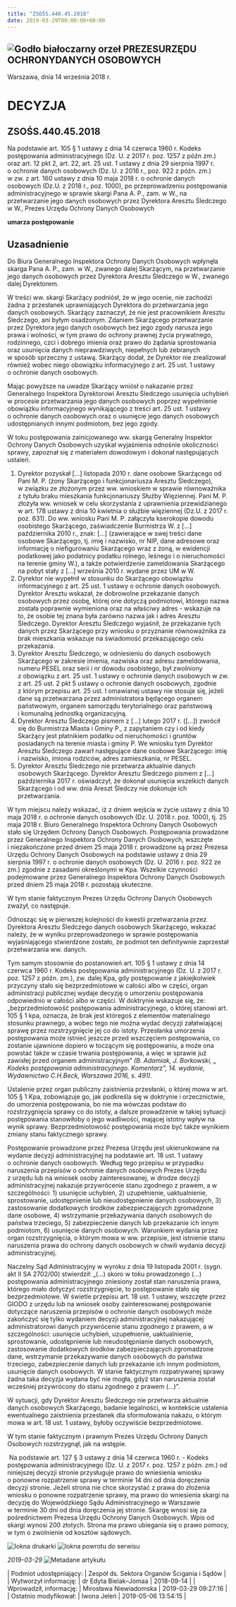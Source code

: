 ```yaml
---
title: "ZSOŚS.440.45.2018"
date: 2019-03-29T00:00:00+00:00
---
```



![Godło białoczarny orzeł](/bundles/app/img/orzeł2.png)
PREZESURZĘDU OCHRONYDANYCH OSOBOWYCH
------------------------------------




 Warszawa, dnia 14
 września
 2018 r.
 


 DECYZJA
=========


ZSOŚS.440.45.2018
-----------------


Na podstawie art. 105 § 1 ustawy z dnia 14 czerwca 1960 r. Kodeks postępowania administracyjnego (Dz. U. z 2017 r. poz. 1257 z późn zm.) oraz art. 12 pkt 2, art. 22, art. 25 ust. 1 ustawy z dnia 29 sierpnia 1997 r. o ochronie danych osobowych (Dz. U. z 2016 r., poz. 922 z późn. zm.) w zw. z art. 160 ustawy z dnia 10 maja 2018 r. o ochronie danych osobowych (Dz.U. z 2018 r., poz. 1000), po przeprowadzeniu postępowania administracyjnego w sprawie skargi Pana A. P., zam. w W., na przetwarzanie jego danych osobowych przez Dyrektora Aresztu Śledczego w W., Prezes Urzędu Ochrony Danych Osobowych


**umarza postępowanie**  
  



**Uzasadnienie**
----------------


Do Biura Generalnego Inspektora Ochrony Danych Osobowych wpłynęła skarga Pana A. P., zam. w W., zwanego dalej Skarżącym, na przetwarzanie jego danych osobowych przez Dyrektora Aresztu Śledczego w W., zwanego dalej Dyrektorem.


W treści ww. skargi Skarżący podniósł, że w jego ocenie, nie zachodzi żadna z przesłanek uprawniających Dyrektora do przetwarzania jego danych osobowych. Skarżący zaznaczył, że nie jest pracownikiem Aresztu Śledczego, ani byłym osadzonym. Zdaniem Skarżącego przetwarzanie przez Dyrektora jego danych osobowych bez jego zgody narusza jego prawa i wolności, w tym prawo do ochrony prawnej życia prywatnego, rodzinnego, czci i dobrego imienia oraz prawo do żądania sprostowania oraz usunięcia danych nieprawdziwych, niepełnych lub zebranych w sposób sprzeczny z ustawą. Skarżący dodał, że Dyrektor nie zrealizował również wobec niego obowiązku informacyjnego z art. 25 ust. 1 ustawy o ochronie danych osobowych.


Mając powyższe na uwadze Skarżący wniósł o nakazanie przez Generalnego Inspektora Dyrektorowi Aresztu Śledczego usunięcia uchybień w procesie przetwarzania jego danych osobowych poprzez wypełnienie obowiązku informacyjnego wynikającego z treści art. 25 ust. 1 ustawy o ochronie danych osobowych oraz o usunięcie jego danych osobowych udostępnianych innymi podmiotom, bez jego zgody.


W toku postępowania zainicjowanego ww. skargą Generalny Inspektor Ochrony Danych Osobowych uzyskał wyjaśnienia odnośnie okoliczności sprawy, zapoznał się z materiałem dowodowym i dokonał następujących ustaleń.


1. Dyrektor pozyskał […] listopada 2010 r. dane osobowe Skarżącego od Pani M. P. (żony Skarżącego i funkcjonariusza Aresztu Śledczego), w związku ze złożonym przez ww. wnioskiem w sprawie równoważnika z tytułu braku mieszkania funkcjonariuszy Służby Więziennej. Pani M. P. złożyła ww. wniosek w celu skorzystania z uprawnienia przewidzianego w art. 178 ustawy z dnia 10 kwietnia o służbie więziennej (Dz.U. z 2017 r. poz. 631). Do ww. wniosku Pani M. P. załączyła kserokopie dowodu osobistego Skarżącego, zaświadczenie Burmistrza W. z […] października 2010 r., znak: […] (zawierające w swej treści dane osobowe Skarżącego, tj. imię i nazwisko, nr NIP, dane adresowe oraz informację o niefigurowaniu Skarżącego wraz z żoną, w ewidencji podatkowej jako podatnicy podatku rolnego, leśnego i o nieruchomości na terenie gminy W.), a także potwierdzenie zameldowania Skarżącego na pobyt stały z […] września 2010 r. wydane przez UM w W.
2. Dyrektor nie wypełnił w stosunku do Skarżącego obowiązku informacyjnego z art. 25 ust. 1 ustawy o ochronie danych osobowych. Dyrektor Aresztu wskazał, że dobrowolne przekazanie danych osobowych przez osobę, której one dotyczą podmiotowi, którego nazwa została poprawnie wymieniona oraz na właściwy adres - wskazuje na to, że osobie tej znana była zarówno nazwa jak i adres Aresztu Śledczego. Dyrektor Aresztu Śledczego wyjaśnił, że przekazanie tych danych przez Skarżącego przy wniosku o przyznanie równoważnika za brak mieszkania wskazuje na świadomość przekazującego celu przekazania.
3. Dyrektor Aresztu Śledczego, w odniesieniu do danych osobowych Skarżącego w zakresie imienia, nazwiska oraz adresu zameldowania, numeru PESEL oraz serii i nr dowodu osobistego, był zwolniony z obowiązku z art. 25 ust. 1 ustawy o ochronie danych osobowych w zw. z art. 25 ust. 2 pkt 5 ustawy o ochronie danych osobowych, zgodnie z którym przepisu art. 25 ust. l omawianej ustawy nie stosuje się, jeżeli dane są przetwarzana przez administratora będącego organem państwowym, organem samorządu terytorialnego oraz państwową i komunalną jednostką organizacyjną.
4. Dyrektor Aresztu Śledczego pismem z […] lutego 2017 r. ([…]) zwrócił się do Burmistrza Miasta i Gminy P., z zapytaniem czy i od kiedy Skarżący jest płatnikiem podatku od nieruchomości i gruntów posiadanych na terenie miasta i gminy P. We wniosku tym Dyrektor Aresztu Śledczego zawarł następujące dane osobowe Skarżącego: imię i nazwisko, imiona rodziców, adres zamieszkania, nr PESEL.
5. Dyrektor Aresztu Śledczego nie przetwarza aktualnie danych osobowych Skarżącego. Dyrektor Aresztu Śledczego pismem z […] października 2017 r. oświadczył, że dokonał usunięcia wszelkich danych Skarżącego i od ww. dnia Areszt Śledczy nie dokonuje ich przetwarzania.


W tym miejscu należy wskazać, iż z dniem wejścia w życie ustawy z dnia 10 maja 2018 r. o ochronie danych osobowych (Dz. U. 2018 r. poz. 1000), tj. 25 maja 2018 r. Biuro Generalnego Inspektora Ochrony Danych Osobowych stało się Urzędem Ochrony Danych Osobowych. Postępowania prowadzone przez Generalnego Inspektora Ochrony Danych Osobowych, wszczęte i niezakończone przed dniem 25 maja 2018 r. prowadzone są przez Prezesa Urzędu Ochrony Danych Osobowych na podstawie ustawy z dnia 29 sierpnia 1997 r. o ochronie danych osobowych (Dz. U. 2016 r. poz. 922 ze zm.) zgodnie z zasadami określonymi w Kpa. Wszelkie czynności podejmowane przez Generalnego Inspektora Ochrony Danych Osobowych przed dniem 25 maja 2018 r. pozostają skuteczne.


W tym stanie faktycznym Prezes Urzędu Ochrony Danych Osobowych zważył, co następuje.


Odnosząc się w pierwszej kolejności do kwestii przetwarzania przez Dyrektora Aresztu Śledczego danych osobowych Skarżącego, wskazać należy, że w wyniku przeprowadzonego w sprawie postępowania wyjaśniającego stwierdzone zostało, że podmiot ten definitywnie zaprzestał przetwarzania ww. danych.


Tym samym stosownie do postanowień art. 105 § 1 ustawy z dnia 14 czerwca 1960 r. Kodeks postępowania administracyjnego (Dz. U. z 2017 r. poz. 1257 z późn. zm.), zw. dalej Kpa, gdy postępowanie z jakiejkolwiek przyczyny stało się bezprzedmiotowe w całości albo w części, organ administracji publicznej wydaje decyzję o umorzeniu postępowania odpowiednio w całości albo w części. W doktrynie wskazuje się, że: „bezprzedmiotowość postępowania administracyjnego, o której stanowi art. 105 § 1 kpa, oznacza, że brak jest któregoś z elementów materialnego stosunku prawnego, a wobec tego nie można wydać decyzji załatwiającej sprawę przez rozstrzygnięcie jej co do istoty. Przesłanka umorzenia postępowania może istnieć jeszcze przed wszczęciem postępowania, co zostanie ujawnione dopiero w toczącym się postępowaniu, a może ona powstać także w czasie trwania postępowania, a więc w sprawie już zawisłej przed organem administracyjnym” *(B. Adamiak, J. Borkowski, „ Kodeks postępowania administracyjnego. Komentarz”, 14. wydanie, Wydawnictwo C.H.Beck, Warszawa 2016, s. 491).*


Ustalenie przez organ publiczny zaistnienia przesłanki, o której mowa w art. 105 § 1 Kpa, zobowiązuje go, jak podkreśla się w doktrynie i orzecznictwie, do umorzenia postępowania, bo nie ma wówczas podstaw do rozstrzygnięcia sprawy co do istoty, a dalsze prowadzenie w takiej sytuacji postępowania stanowiłoby o jego wadliwości, mającej istotny wpływ na wynik sprawy. Bezprzedmiotowość postępowania może być także wynikiem zmiany stanu faktycznego sprawy.


Postępowanie prowadzone przez Prezesa Urzędu jest ukierunkowane na wydanie decyzji administracyjnej na podstawie art. 18 ust. 1 ustawy o ochronie danych osobowych. Według tego przepisu w przypadku naruszenia przepisów o ochronie danych osobowych Prezes Urzędu z urzędu lub na wniosek osoby zainteresowanej, w drodze decyzji administracyjnej nakazuje przywrócenie stanu zgodnego z prawem, a w szczególności: 1) usunięcie uchybień, 2) uzupełnienie, uaktualnienie, sprostowanie, udostępnienie lub nieudostępnienie danych osobowych, 3) zastosowanie dodatkowych środków zabezpieczających zgromadzone dane osobowe, 4) wstrzymanie przekazywania danych osobowych do państwa trzeciego, 5) zabezpieczenie danych lub przekazanie ich innym podmiotom, 6) usunięcie danych osobowych. Warunkiem wydania przez organ rozstrzygnięcia, o którym mowa w ww. przepisie, jest istnienie stanu naruszenia prawa do ochrony danych osobowych w chwili wydania decyzji administracyjnej.


Naczelny Sąd Administracyjny w wyroku z dnia 19 listopada 2001 r. (sygn. akt II SA 2702/00) stwierdził: „(...) skoro w toku prowadzonego (...) postępowania administracyjnego zniesiony został stan naruszenia prawa, którego miało dotyczyć rozstrzygnięcie, to postępowanie stało się bezprzedmiotowe. W świetle przepisu art. 18 ust. 1 ustawy, wszczęte przez GIODO z urzędu lub na wniosek osoby zainteresowanej postępowanie dotyczące naruszenia przepisów o ochronie danych osobowych może zakończyć się tylko wydaniem decyzji administracyjnej nakazującej administratorowi danych przywrócenie stanu zgodnego z prawem, a w szczególności: usunięcie uchybień, uzupełnienie, uaktualnienie, sprostowanie, udostępnienie lub nieudostępnianie danych osobowych, zastosowanie dodatkowych środków zabezpieczających zgromadzone dane, wstrzymanie przekazywanie danych osobowych do państwa trzeciego, zabezpieczenie danych lub przekazanie ich innym podmiotom, usunięcie danych osobowych. W stanie faktycznym rozpatrywanej sprawy żadna taka decyzja wydana być nie mogła, gdyż stan naruszenia został wcześniej przywrócony do stanu zgodnego z prawem (...)”.


W sytuacji, gdy Dyrektor Aresztu Śledczego nie przetwarza aktualnie danych osobowych Skarżącego, badanie legalności, w kontekście ustalenia ewentualnego zaistnienia przesłanek dla sformułowania nakazu, o którym mowa w art. 18 ust. 1 ustawy, byłoby oczywiście bezprzedmiotowe.


W tym stanie faktycznym i prawnym Prezes Urzędu Ochrony Danych Osobowych rozstrzygnął, jak na wstępie.


 Na podstawie art. 127 § 3 ustawy z dnia 14 czerwca 1960 r. - Kodeks postępowania administracyjnego (Dz. U. z 2017 r. poz. 1257 z późn. zm.) od niniejszej decyzji stronie przysługuje prawo do wniesienia wniosku o ponowne rozpatrzenie sprawy w terminie 14 dni od dnia doręczenia decyzji stronie. Jeżeli strona nie chce skorzystać z prawa do złożenia wniosku o ponowne rozpatrzenie sprawy, ma prawo do wniesienia skargi na decyzję do Wojewódzkiego Sądu Administracyjnego w Warszawie w terminie 30 dni od dnia doręczenia jej stronie. Skargę wnosi się za pośrednictwem Prezesa Urzędu Ochrony Danych Osobowych. Wpis od skargi wynosi 200 złotych. Strona ma prawo ubiegania się o prawo pomocy, w tym o zwolnienie od kosztów sądowych.



![Iokna drukarki](/bundles/app/img/ico/print.svg "Kliknij aby zobaczyć wersję do wydruku.")
![Iokna powrotu do serwisu](/bundles/app/img/ico/back.svg "Kliknij aby wrócić do normalnej wersji serwisu.")


*2019-03-29*
![Metadane artykułu](/bundles/app/img/metadane-s3.png "Metadane artykułu")




| Podmiot udostępniający: | Zespół ds. Sektora Organów Ścigania i Sądów |
| Wytworzył informację: | dr Edyta Bielak–Jomaa | 2018-09-14 |
| Wprowadził‚ informację: | Mirosława Niewiadomska | 2019-03-29 09:27:16 |
| Ostatnio modyfikował: | Iwona Jeleń | 2019-05-06 13:54:15 |



